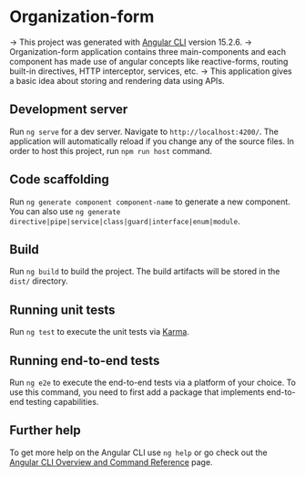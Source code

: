 # Organization-form

-> This project was generated with [Angular CLI](https://github.com/angular/angular-cli) version 15.2.6.
-> Organization-form application contains three main-components and each component has made use of    angular concepts like reactive-forms, routing built-in directives, HTTP interceptor, services, etc.
-> This application gives a basic idea about storing and rendering data using APIs.


## Development server

Run `ng serve` for a dev server. Navigate to `http://localhost:4200/`. The application will automatically reload if you change any of the source files.
In order to host this project, run `npm run host` command.

## Code scaffolding

Run `ng generate component component-name` to generate a new component. You can also use `ng generate directive|pipe|service|class|guard|interface|enum|module`.

## Build

Run `ng build` to build the project. The build artifacts will be stored in the `dist/` directory.

## Running unit tests

Run `ng test` to execute the unit tests via [Karma](https://karma-runner.github.io).

## Running end-to-end tests

Run `ng e2e` to execute the end-to-end tests via a platform of your choice. To use this command, you need to first add a package that implements end-to-end testing capabilities.

## Further help

To get more help on the Angular CLI use `ng help` or go check out the [Angular CLI Overview and Command Reference](https://angular.io/cli) page.
